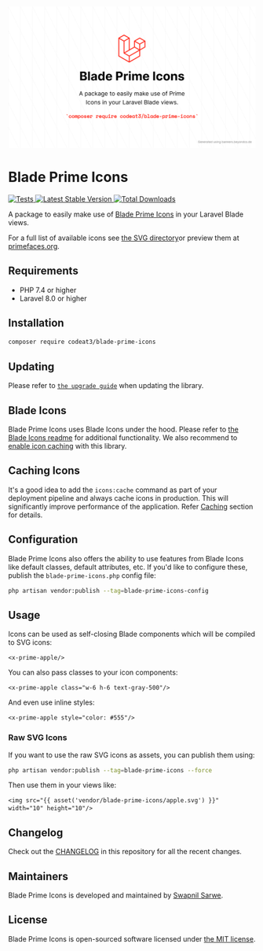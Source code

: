 <p align="center">
    <img src="./socialcard-blade-prime-icons.png" width="1280" title="Social Card Blade Prime Icons">
</p>

# Blade Prime Icons

<a href="https://github.com/codeat3/blade-prime-icons/actions?query=workflow%3ATests">
    <img src="https://github.com/codeat3/blade-prime-icons/workflows/Tests/badge.svg" alt="Tests">
</a>
<a href="https://packagist.org/packages/codeat3/blade-prime-icons">
    <img src="https://img.shields.io/packagist/v/codeat3/blade-prime-icons" alt="Latest Stable Version">
</a>
<a href="https://packagist.org/packages/codeat3/blade-prime-icons">
    <img src="https://img.shields.io/packagist/dt/codeat3/blade-prime-icons" alt="Total Downloads">
</a>

A package to easily make use of [Blade Prime Icons](https://github.com/primefaces/primeicons) in your Laravel Blade views.

For a full list of available icons see [the SVG directory](resources/svg)or preview them at [primefaces.org](https://www.primefaces.org/primeng/showcase/#/icons).

## Requirements

- PHP 7.4 or higher
- Laravel 8.0 or higher

## Installation

```bash
composer require codeat3/blade-prime-icons
```

## Updating

Please refer to [`the upgrade guide`](UPGRADE.md) when updating the library.

## Blade Icons

Blade Prime Icons uses Blade Icons under the hood. Please refer to [the Blade Icons readme](https://github.com/blade-ui-kit/blade-icons) for additional functionality. We also recommend to [enable icon caching](https://github.com/blade-ui-kit/blade-icons#caching) with this library.

## Caching Icons

It's a good idea to add the `icons:cache` command as part of your deployment pipeline and always cache icons in production. This will significantly improve performance of the application. Refer [Caching](https://github.com/driesvints/blade-icons?tab=readme-ov-file#caching) section for details.

## Configuration

Blade Prime Icons also offers the ability to use features from Blade Icons like default classes, default attributes, etc. If you'd like to configure these, publish the `blade-prime-icons.php` config file:

```bash
php artisan vendor:publish --tag=blade-prime-icons-config
```

## Usage

Icons can be used as self-closing Blade components which will be compiled to SVG icons:

```blade
<x-prime-apple/>
```

You can also pass classes to your icon components:

```blade
<x-prime-apple class="w-6 h-6 text-gray-500"/>
```

And even use inline styles:

```blade
<x-prime-apple style="color: #555"/>
```

### Raw SVG Icons

If you want to use the raw SVG icons as assets, you can publish them using:

```bash
php artisan vendor:publish --tag=blade-prime-icons --force
```

Then use them in your views like:

```blade
<img src="{{ asset('vendor/blade-prime-icons/apple.svg') }}" width="10" height="10"/>
```

## Changelog

Check out the [CHANGELOG](CHANGELOG.md) in this repository for all the recent changes.

## Maintainers

Blade Prime Icons is developed and maintained by [Swapnil Sarwe](https://swapnilsarwe.com).

## License

Blade Prime Icons is open-sourced software licensed under [the MIT license](LICENSE.md).
